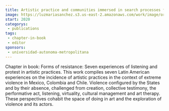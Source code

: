 ```yaml
---
title: Artistic practice and communities immersed in search processes for victims of enforced disappearance in Mexico
image: https://luzmariasanchez.s3.us-east-2.amazonaws.com/work/image/original/Formasderesistencia.jpg
start: 2020
categorys:
 - publications
tags:
 - chapter-in-book
 - editor
sponsors:
 - universidad-autonoma-metropolitana
---
```


Chapter in book: Forms of resistance: Seven experiences of listening and protest in artistic practices. This work compiles seven Latin American experiences on the incidence of artistic practices in the context of extreme violence in Mexico, Colombia and Chile. Violence configured by the States and by their absence, challenged from creation, collective testimony, the performative act, listening, virtuality, cultural management and art therapy. These perspectives cohabit the space of doing in art and the exploration of violence and its actors.